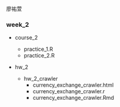 廖祐萱
### week_2

- course_2
    - practice_1.R
    - practice_2.R
    
- hw_2
    - hw_2_crawler
      - currency_exchange_crawler.html
      - currency_exchange_crawler.r
      - currency_exchange_crawler.Rmd
